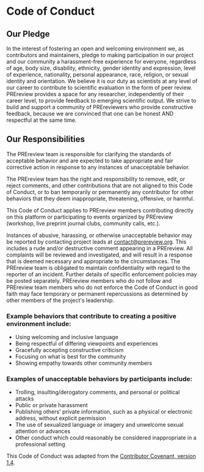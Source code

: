 # Code of Conduct

## Our Pledge  
In the interest of fostering an open and  welcoming environment we, as contributors and maintainers, pledge to making participation 
in our project and our community a harassment-free experience for everyone, regardless of age, body size, disability, ethnicity, gender 
identity and expression, level of experience, nationality, personal appearance, race, religion, or sexual identity and orientation.
We believe it is our duty as scientists at any level of our career to contribute to scientific evaluation in the form of peer review. 
PREreview provides a space for any researcher, independently of their career level, to provide feedback to emerging scientific output. We strive to build and support a community of PREreviewers who provide constructive feedback, because we are convinced that one can be honest AND respectful at the same time.  

## Our Responsibilities  
The PREreview team is responsible for clarifying the standards of acceptable behavior and are expected to take appropriate and fair 
corrective action in response to any instances of unacceptable behavior.  

The PREreview team has the right and responsibility to remove, edit, or reject comments, and other contributions that are not aligned 
to this Code of Conduct, or to ban temporarily or permanently any contributor for other behaviors that they deem inappropriate, 
threatening, offensive, or harmful. 

This Code of Conduct applies to PREreview members contributing directly on this platform or participating to events organized by 
PREreview (workshop, live preprint journal clubs, community calls, etc.).

Instances of abusive, harassing, or otherwise unacceptable behavior may be reported by contacting project leads at contact@prereview.org. 
This includes a rude and/or destructive comment appearing in a PREreview. All complaints will be reviewed and investigated, and will 
result in a response that is deemed necessary and appropriate to the circumstances. The PREreview team is obligated to maintain 
confidentiality with regard to the reporter of an incident. Further details of specific enforcement policies may be posted separately.
PREreview members who do not follow and PREreview team members who do not enforce the Code of Conduct in good faith may face temporary 
or permanent repercussions as determined by other members of the project's leadership.

### Example behaviors that contribute to creating a positive environment include:

* Using welcoming and inclusive language
* Being respectful of differing viewpoints and experiences
* Gracefully accepting constructive criticism
* Focusing on what is best for the community
* Showing empathy towards other community members

### Examples of unacceptable behaviors by participants include:

* Trolling, insulting/derogatory comments, and personal or political attacks
* Public or private harassment
* Publishing others' private information, such as a physical or electronic address, without explicit permission
* The use of sexualized language or imagery and unwelcome sexual attention or advances
* Other conduct which could reasonably be considered inappropriate in a professional setting

This Code of Conduct was adapted from the [Contributor Covenant, version 1.4](https://www.contributor-covenant.org/version/1/4/code-of-conduct.html).
